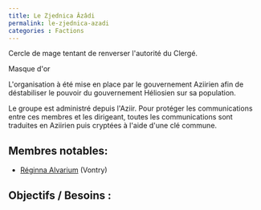 ```yaml
---
title: Le Zjednica Âzâdi
permalink: le-zjednica-azadi
categories : Factions
---
```


Cercle de mage tentant de renverser l'autorité du Clergé.

Masque d'or

L'organisation à été mise en place par le gouvernement Aziirien afin de déstabiliser le pouvoir du gouvernement Héliosien sur sa population.

Le groupe est administré depuis l'Aziir. Pour protéger les communications entre ces membres et les dirigeant, toutes les communications sont traduites en Aziirien puis cryptées à l'aide d'une clé commune.


## Membres notables:
- [Réginna Alvarium](/npc/reginna-alvarium) (Vontry)

## Objectifs / Besoins :
